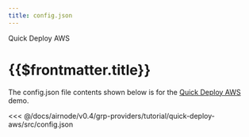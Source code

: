 ```yaml
---
title: config.json
---
```


<TitleSpan>Quick Deploy AWS</TitleSpan>

# {{$frontmatter.title}}

The config.json file contents shown below is for the [Quick Deploy AWS](./)
demo.

<!-- prettier-ignore -->
<<< @/docs/airnode/v0.4/grp-providers/tutorial/quick-deploy-aws/src/config.json
